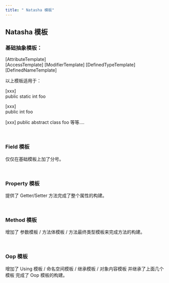 ```yaml
---
title: " Natasha 模板"
---
```


## Natasha 模板

### 基础抽象模板：

[AttributeTemplate]  
[AccessTemplate] [ModifierTemplate] [DefinedTypeTemplate] [DefinedNameTemplate]

以上模板适用于：

[xxx]  
public static int foo

[xxx]  
public int foo

[xxx]
public abstract class foo
等等....

<br/>

### Field 模板

仅仅在基础模板上加了分号。

<br/>

### Property 模板

提供了 Getter/Setter 方法完成了整个属性的构建。

<br/>

### Method 模板

增加了 参数模板 / 方法体模板 / 方法最终类型模板来完成方法的构建。

<br/>

### Oop 模板

增加了 Using 模板 / 命名空间模板 / 继承模板 / 对象内容模板 并继承了上面几个模板 完成了 Oop 模板的构建。

<br/>
